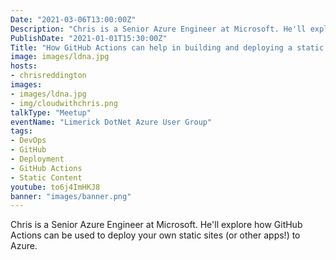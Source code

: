 ```yaml
---
Date: "2021-03-06T13:00:00Z"
Description: "Chris is a Senior Azure Engineer at Microsoft. He'll explore how GitHub Actions can be used to deploy your own static sites (or other apps!) to Azure."
PublishDate: "2021-01-01T15:30:00Z"
Title: "How GitHub Actions can help in building and deploying a static website and more"
image: images/ldna.jpg
hosts:
- chrisreddington
images:
- images/ldna.jpg
- img/cloudwithchris.png
talkType: "Meetup"
eventName: "Limerick DotNet Azure User Group"
tags:
- DevOps
- GitHub
- Deployment
- GitHub Actions
- Static Content
youtube: to6j4ImHKJ8
banner: "images/banner.png"
---
```

Chris is a Senior Azure Engineer at Microsoft. He'll explore how GitHub Actions can be used to deploy your own static sites (or other apps!) to Azure.
